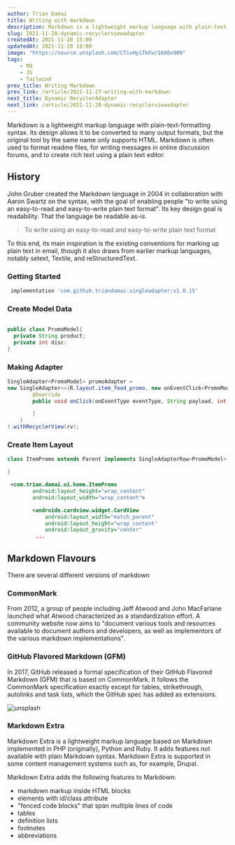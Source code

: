 ```yaml
---
author: Trian Damai
title: Writing with markdown
description: Markdown is a lightweight markup language with plain-text-formatting syntax. Its design allows it to be converted to many output formats, but the original tool by the same name only supports HTML.
slug: 2021-11-28-dynamic-recyclerviewadapter
createdAt: 2021-11-28 15:00
updatedAt: 2021-11-28 16:00
image: "https://source.unsplash.com/CTivHyiTbFw/1600x900"
tags:
    - Md
    - JS
    - Tailwind
prev_title: Writing Markdown
prev_link: /article/2021-11-27-writing-with-markdown
next_title: Dynamic RecyclerAdapter
next_link: /article/2021-11-28-dynamic-recyclerviewadapter
---
```


 Markdown is a lightweight markup language with plain-text-formatting syntax. Its design allows it to be converted to many output formats, but the original tool by the same name only supports HTML. Markdown is often used to format readme files, for writing messages in online discussion forums, and to create rich text using a plain text editor.

## History

John Gruber created the Markdown language in 2004 in collaboration with Aaron Swartz on the syntax, with the goal of enabling people "to write using an easy-to-read and easy-to-write plain text format". Its key design goal is readability. That the language be readable as-is.

> To write using an easy-to-read and easy-to-write plain text format

To this end, its main inspiration is the existing conventions for marking up plain text in email, though it also draws from earlier markup languages, notably setext, Textile, and reStructuredText.

### Getting Started
```groovy
 implementation 'com.github.triandamai:singleadapter:v1.0.15'
```
### Create Model Data
```java

public class PromoModel{
  private String product;
  private int disc:
}

```
### Making Adapter

```java
SingleAdapter<PromoModel> promoAdapter = 
new SingleAdapter<>(R.layout.item_food_promo, new onEventClick<PromoModel>() {
        @Override
        public void onClick(onEventType eventType, String payload, int position) {

        }
    }
).withRecyclerView(rv);
```
### Create Item Layout
```java
class ItemPromo extends Parent implements SingleAdapterRow<PromoModel> {

}

```
```xml
 <com.trian.damai.ui.home.ItemPromo
        android:layout_height="wrap_content"
        android:layout_width="wrap_content">

        <androidx.cardview.widget.CardView
            android:layout_width="match_parent"
            android:layout_height="wrap_content"
            android:layout_gravity="center"
         ...
```
## Markdown Flavours

There are several different versions of markdown

### CommonMark

From 2012, a group of people including Jeff Atwood and John MacFarlane launched what Atwood characterized as a standardization effort. A community website now aims to "document various tools and resources available to document authors and developers, as well as implementors of the various markdown implementations".

### GitHub Flavored Markdown (GFM)

In 2017, GitHub released a formal specification of their GitHub Flavored Markdown (GFM) that is based on CommonMark. It follows the CommonMark specification exactly except for tables, strikethrough, autolinks and task lists, which the GitHub spec has added as extensions.

![unsplash](https://source.unsplash.com/3igFnx0L2pY/640x360)

### Markdown Extra

Markdown Extra is a lightweight markup language based on Markdown implemented in PHP (originally), Python and Ruby. It adds features not available with plain Markdown syntax. Markdown Extra is supported in some content management systems such as, for example, Drupal.

Markdown Extra adds the following features to Markdown:

- markdown markup inside HTML blocks
- elements with id/class attribute
- "fenced code blocks" that span multiple lines of code
- tables
- definition lists
- footnotes
- abbreviations
